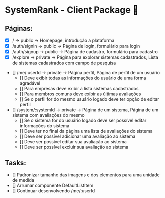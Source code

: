 # SystemRank - Client Package 👔

## Páginas:

- [x] / -> public -> Homepage, introdução a plataforma
- [x] /auth/signin -> public -> Página de login, formulário para login
- [x] /auth/signup -> public -> Página de cadastro, formulário para cadastro
- [x] /explore -> private -> Página para explorar sistemas cadastrados, Lista de sistemas cadastrados com campo de pesquisa
- [] /me/:userId -> private -> Página perfil, Página de perfil de um usuário
  - [] Deve exibir todas as informações do usuário de uma forma agradável
  - [] Para empresas deve exibir a lista sistemas cadastrados
  - [] Para membros comuns deve exibir as últimas avaliações
  - [] Se o perfil for do mesmo usuário logado deve ter opção de editar perfil
- [] /system/:systemId -> private -> Página de um sistema, Página de um sistema com avaliações do mesmo
  - [] Se o sistema for do usuário logado deve ser possível editar informações do sistema
  - [] Deve ter no final da página uma lista de avaliações do sistema
  - [] Deve ser possível adicionar uma avaliação ao sistema
  - [] Deve ser possível editar sua avaliação ao sistema
  - [] Deve ser possível excluir sua avaliação ao sistema

## Tasks:

- [] Padronizar tamanho das imagens e dos elementos para uma unidade de medida 
- [] Arrumar componente DefaultListItem 
- [] Continuar desenvolvendo /me/:userId